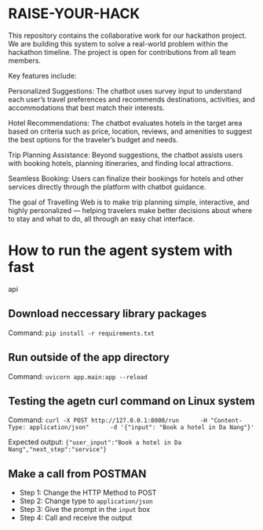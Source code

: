 # RAISE-YOUR-HACK

This repository contains the collaborative work for our hackathon project. We are building this system to solve a real-world problem within the hackathon timeline. The project is open for contributions from all team members.


Key features include:

Personalized Suggestions: The chatbot uses survey input to understand each user’s travel preferences and recommends destinations, activities, and accommodations that best match their interests.

Hotel Recommendations: The chatbot evaluates hotels in the target area based on criteria such as price, location, reviews, and amenities to suggest the best options for the traveler’s budget and needs.

Trip Planning Assistance: Beyond suggestions, the chatbot assists users with booking hotels, planning itineraries, and finding local attractions.

Seamless Booking: Users can finalize their bookings for hotels and other services directly through the platform with chatbot guidance.

The goal of Travelling Web is to make trip planning simple, interactive, and highly personalized — helping travelers make better decisions about where to stay and what to do, all through an easy chat interface.

# How to run the agent system with fast

api

## Download neccessary library packages

Command: `pip install -r requirements.txt`

## Run outside of the app directory

Command: `uvicorn app.main:app --reload`

## Testing the agetn curl command on Linux system

Command: `curl -X POST http://127.0.0.1:8000/run      -H "Content-Type: application/json"      -d '{"input": "Book a hotel in Da Nang"}'`

Expected output: `{"user_input":"Book a hotel in Da Nang","next_step":"service"}`

## Make a call from POSTMAN

- Step 1: Change the HTTP Method to POST
- Step 2: Change type to `application/json`
- Step 3: Give the prompt in the `input` box
- Step 4: Call and receive the output
